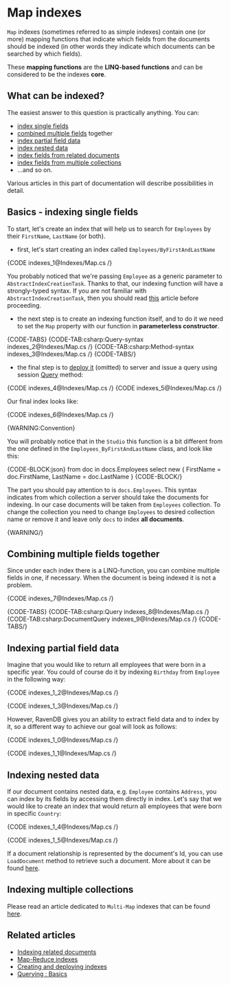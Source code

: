 # Map indexes

`Map` indexes (sometimes referred to as simple indexes) contain one (or more) mapping functions that indicate which fields from the documents should be indexed (in other words they indicate which documents can be searched by which fields). 

These **mapping functions** are the **LINQ-based functions** and can be considered to be the indexes **core**.

## What can be indexed?

The easiest answer to this question is practically anything. You can:

- [index single fields](../indexes/map-indexes#basics---indexing-single-fields)
- [combined multiple fields](../indexes/map-indexes#combining-multiple-fields-together) together
- [index partial field data](../indexes/map-indexes#indexing-partial-field-data)
- [index nested data](../indexes/map-indexes#indexing-nested-data)
- [index fields from related documents](../indexes/indexing-related-documents)
- [index fields from multiple collections](../indexes/indexing-polymorphic-data#multi-map-indexes)
- ...and so on. 

Various articles in this part of documentation will describe possibilities in detail.

## Basics - indexing single fields

To start, let's create an index that will help us to search for `Employees` by their `FirstName`, `LastName` (or both).

- first, let's start creating an index called `Employees/ByFirstAndLastName`

{CODE indexes_1@Indexes/Map.cs /}

You probably noticed that we're passing `Employee` as a generic parameter to `AbstractIndexCreationTask`. Thanks to that, our indexing function will have a strongly-typed syntax. If you are not familiar with `AbstractIndexCreationTask`, then you should read [this](../indexes/creating-and-deploying) article before proceeding.

- the next step is to create an indexing function itself, and to do it we need to set the `Map` property with our function in **parameterless constructor**.

{CODE-TABS}
{CODE-TAB:csharp:Query-syntax indexes_2@Indexes/Map.cs /}
{CODE-TAB:csharp:Method-syntax indexes_3@Indexes/Map.cs /}
{CODE-TABS/}

- the final step is to [deploy it](../indexes/creating-and-deploying) (omitted) to server and issue a query using session [Query](../client-api/session/querying/how-to-query) method:

{CODE indexes_4@Indexes/Map.cs /}
{CODE indexes_5@Indexes/Map.cs /}

Our final index looks like:

{CODE indexes_6@Indexes/Map.cs /}

{WARNING:Convention}

You will probably notice that in the `Studio` this function is a bit different from the one defined in the `Employees_ByFirstAndLastName` class, and look like this:

{CODE-BLOCK:json}
from doc in docs.Employees
select new
{
	FirstName = doc.FirstName,
	LastName = doc.LastName
}
{CODE-BLOCK/}

The part you should pay attention to is `docs.Employees`. This syntax indicates from which collection a server should take the documents for indexing. In our case documents will be taken from `Employees` collection. To change the collection you need to change `Employees` to desired collection name or remove it and leave only `docs` to index **all documents**.

{WARNING/}

## Combining multiple fields together

Since under each index there is a LINQ-function, you can combine multiple fields in one, if necessary. When the document is being indexed it is not a problem.

{CODE indexes_7@Indexes/Map.cs /}

{CODE-TABS}
{CODE-TAB:csharp:Query indexes_8@Indexes/Map.cs /}
{CODE-TAB:csharp:DocumentQuery indexes_9@Indexes/Map.cs /}
{CODE-TABS/}

## Indexing partial field data

Imagine that you would like to return all employees that were born in a specific year. You could of course do it by indexing `Birthday` from `Employee` in the following way:

{CODE indexes_1_2@Indexes/Map.cs /}

{CODE indexes_1_3@Indexes/Map.cs /}

However, RavenDB gives you an ability to extract field data and to index by it, so a different way to achieve our goal will look as follows:

{CODE indexes_1_0@Indexes/Map.cs /}

{CODE indexes_1_1@Indexes/Map.cs /}

## Indexing nested data

If our document contains nested data, e.g. `Employee` contains `Address`, you can index by its fields by accessing them directly in index. Let's say that we would like to create an index that would return all employees that were born in specific `Country`:

{CODE indexes_1_4@Indexes/Map.cs /}

{CODE indexes_1_5@Indexes/Map.cs /}

If a document relationship is represented by the document's Id, you can use `LoadDocument` method to retrieve such a document. More about it can be found [here](../indexes/indexing-related-documents).

## Indexing multiple collections

Please read an article dedicated to `Multi-Map` indexes that can be found [here](../indexes/indexing-polymorphic-data#multi-map-indexes).

## Related articles

- [Indexing related documents](../indexes/indexing-related-documents)
- [Map-Reduce indexes](../indexes/map-reduce-indexes)
- [Creating and deploying indexes](../indexes/creating-and-deploying)
- [Querying : Basics](../indexes/querying/basics)

